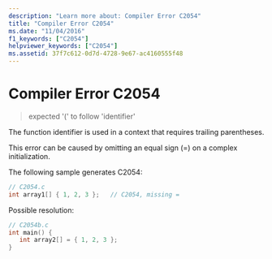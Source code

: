 ```yaml
---
description: "Learn more about: Compiler Error C2054"
title: "Compiler Error C2054"
ms.date: "11/04/2016"
f1_keywords: ["C2054"]
helpviewer_keywords: ["C2054"]
ms.assetid: 37f7c612-0d7d-4728-9e67-ac4160555f48
---
```

# Compiler Error C2054

> expected '(' to follow 'identifier'

The function identifier is used in a context that requires trailing parentheses.

This error can be caused by omitting an equal sign (=) on a complex initialization.

The following sample generates C2054:

```c
// C2054.c
int array1[] { 1, 2, 3 };   // C2054, missing =
```

Possible resolution:

```c
// C2054b.c
int main() {
   int array2[] = { 1, 2, 3 };
}
```
